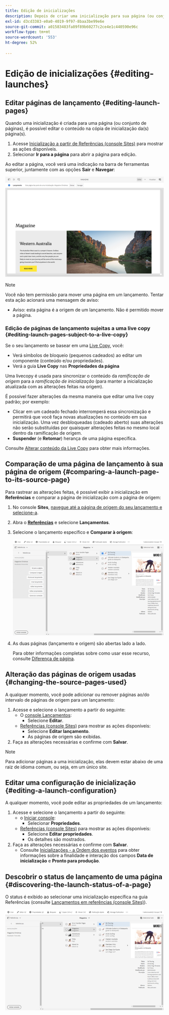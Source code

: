 ```yaml
---
title: Edição de inicializações
description: Depois de criar uma inicialização para sua página (ou conjunto de páginas), você pode editar o conteúdo na cópia de inicialização da(s) página(s).
exl-id: d3cd3383-e0a0-4019-9f97-8baa3be99e6e
source-git-commit: a01583483fa89f89b60277c2ce4e1c440590e96c
workflow-type: tm+mt
source-wordcount: '553'
ht-degree: 52%

---
```


# Edição de inicializações {#editing-launches}

## Editar páginas de lançamento {#editing-launch-pages}

Quando uma inicialização é criada para uma página (ou conjunto de páginas), é possível editar o conteúdo na cópia de inicialização da(s) página(s).

1. Acesse [Inicialização a partir de Referências (console Sites)](/help/sites-cloud/authoring/launches/overview.md#launches-in-references-sites-console) para mostrar as ações disponíveis.
1. Selecionar **Ir para a página** para abrir a página para edição.

Ao editar a página, você verá uma indicação na barra de ferramentas superior, juntamente com as opções **Sair** e **Navegar**:

![Sair e navegar lançamento no editor de páginas](/help/sites-cloud/authoring/assets/launches-edit-01.png)

>[!NOTE]
>
>Você não tem permissão para mover uma página em um lançamento. Tentar esta ação acionará uma mensagem de aviso:
>
>* Aviso: esta página é a origem de um lançamento. Não é permitido mover a página.

### Edição de páginas de lançamento sujeitas a uma live copy {#editing-launch-pages-subject-to-a-live-copy}

Se o seu lançamento se basear em uma [Live Copy](/help/sites-cloud/administering/msm/overview.md), você:

* Verá símbolos de bloqueio (pequenos cadeados) ao editar um componente (conteúdo e/ou propriedades).
* Verá a guia **Live Copy** nas **Propriedades da página**

Uma livecopy é usada para sincronizar o conteúdo da *ramificação de origem* para a *ramificação de inicialização* (para manter a inicialização atualizada com as alterações feitas na origem).

É possível fazer alterações da mesma maneira que editar uma live copy padrão; por exemplo:

* Clicar em um cadeado fechado interromperá essa sincronização e permitirá que você faça novas atualizações no conteúdo em sua inicialização. Uma vez desbloqueadas (cadeado aberto) suas alterações não serão substituídas por quaisquer alterações feitas no mesmo local dentro da ramificação de origem.
* **Suspender** (e **Retomar**) herança de uma página específica.

Consulte [Alterar conteúdo da Live Copy](/help/sites-cloud/administering/msm/creating-live-copies.md) para obter mais informações.

## Comparação de uma página de lançamento à sua página de origem {#comparing-a-launch-page-to-its-source-page}

Para rastrear as alterações feitas, é possível exibir a inicialização em **Referências** e comparar a página de inicialização com a página de origem:

1. No console **Sites**, [navegue até a página de origem do seu lançamento e selecione-a](/help/sites-cloud/authoring/getting-started/basic-handling.md#viewing-and-selecting-resources).
1. Abra o **[Referências](/help/sites-cloud/authoring/getting-started/basic-handling.md#references)** e selecione **Lançamentos**.
1. Selecione o lançamento específico e **Comparar à origem**:

   ![Comparação do lançamento com a origem](/help/sites-cloud/authoring/assets/launches-compare.png)

1. As duas páginas (lançamento e origem) são abertas lado a lado.

   Para obter informações completas sobre como usar esse recurso, consulte [Diferença de página](/help/sites-cloud/authoring/features/page-diff.md).

## Alteração das páginas de origem usadas {#changing-the-source-pages-used}

A qualquer momento, você pode adicionar ou remover páginas ao/do intervalo de páginas de origem para um lançamento:

1. Acesse e selecione o lançamento a partir do seguinte:
   * O [console Lançamentos](/help/sites-cloud/authoring/launches/overview.md#the-launches-console):
      * Selecione **Editar**.
   * [Referências (console Sites)](/help/sites-cloud/authoring/launches/overview.md#launches-in-references-sites-console) para mostrar as ações disponíveis:
      * Selecione **Editar lançamento**.
      * As páginas de origem são exibidas.
1. Faça as alterações necessárias e confirme com **Salvar**.

>[!NOTE]
>
>Para adicionar páginas a uma inicialização, elas devem estar abaixo de uma raiz de idioma comum, ou seja, em um único site.

## Editar uma configuração de inicialização {#editing-a-launch-configuration}

A qualquer momento, você pode editar as propriedades de um lançamento:

1. Acesse e selecione o lançamento a partir do seguinte:
   * o [Iniciar console](/help/sites-cloud/authoring/launches/overview.md#the-launches-console):
      * Selecionar **Propriedades**.
   * [Referências (console Sites)](/help/sites-cloud/authoring/launches/overview.md#launches-in-references-sites-console) para mostrar as ações disponíveis:
      * Selecione **Editar propriedades**.
      * Os detalhes são mostrados.
1. Faça as alterações necessárias e confirme com **Salvar**.
   * Consulte [Inicializações - a Ordem dos eventos](/help/sites-cloud/authoring/launches/overview.md#launches-the-order-of-events) para obter informações sobre a finalidade e interação dos campos **Data de inicialização** e **Pronto para produção**.

## Descobrir o status de lançamento de uma página {#discovering-the-launch-status-of-a-page}

O status é exibido ao selecionar uma inicialização específica na guia Referências (consulte [Lançamentos em referências (console Sites)](/help/sites-cloud/authoring/launches/overview.md#launches-in-references-sites-console)).

![Descobrindo o status de lançamento](/help/sites-cloud/authoring/assets/launches-status.png)
